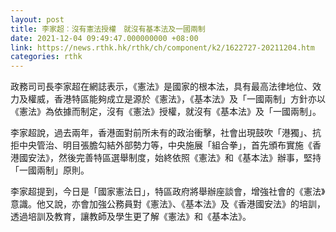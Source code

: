 ```yaml
---
layout: post
title: 李家超︰沒有憲法授權　就沒有基本法及一國兩制
date: 2021-12-04 09:49:47.000000000 +08:00
link: https://news.rthk.hk/rthk/ch/component/k2/1622727-20211204.htm
categories: rthk
---
```


政務司司長李家超在網誌表示，《憲法》是國家的根本法，具有最高法律地位、效力及權威，香港特區能夠成立是源於《憲法》，《基本法》及「一國兩制」方針亦以《憲法》為依據而制定，沒有《憲法》授權，就沒有《基本法》及「一國兩制」。

李家超說，過去兩年，香港面對前所未有的政治衝擊，社會出現鼓吹「港獨」、抗拒中央管治、明目張膽勾結外部勢力等，中央施展「組合拳」，首先頒布實施《香港國安法》，然後完善特區選舉制度，始終依照《憲法》和《基本法》辦事，堅持「一國兩制」原則。

李家超提到，今日是「國家憲法日」，特區政府將舉辦座談會，增強社會的《憲法》意識。他又說，亦會加強公務員對《憲法》、《基本法》及《香港國安法》的培訓，透過培訓及教育，讓教師及學生更了解《憲法》和《基本法》。
